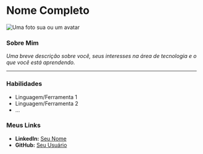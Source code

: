 # Nome Completo

![Uma foto sua ou um avatar](URL_DA_SUA_IMAGEM_AQUI)

### Sobre Mim
*Uma breve descrição sobre você, seus interesses na área de tecnologia e o que você está aprendendo.*

---

### Habilidades
-  Linguagem/Ferramenta 1
- Linguagem/Ferramenta 2
- ...

### Meus Links
- **LinkedIn:** [Seu Nome](URL_DO_SEU_LINKEDIN)
- **GitHub:** [Seu Usuário](URL_DO_SEU_GITHUB)
